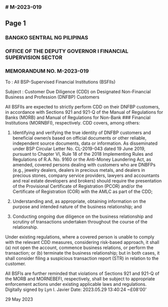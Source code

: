 ### # M-2023-019

## Page 1

### BANGKO SENTRAL NG PILIPINAS

### OFFICE OF THE DEPUTY GOVERNOR I FINANCIAL SUPERVISION SECTOR

### MEMORANDUM NO. M-2023-019

To : All BSP-Supervised Financial Institutions (BSFlIs)

Subject : Customer Due Diligence (CDD) on Designated Non-Financial Business and Profession (DNFBP) Customers

All BSFIls are expected to strictly perform CDD on their DNFBP customers, in accordance with Sections 921 and 921-Q of the Manual of Regulations for Banks (MORB) and Manual of Regulations for Non-Bank ### Financial Institutions (MORNBFI), respectively. CDD covers, among others:

1. Identifying and verifying the true identity of DNFBP customers and beneficial owner/s based on official documents or other reliable, independent source documents, data or information. As disseminated under BSP Circular Letter No. CL-2019-043 dated 19 June 2019, pursuant to Chapter VI, Rule 18 of the 2018 Implementing Rules and Regulations of R.A. No. 9160 or the Anti-Money Laundering Act, as amended, covered persons dealing with customers who are DNBFPs (e.g., jewelry dealers, dealers in precious metals, and dealers in precious stones, company service providers, lawyers and accountants and real estate developers and brokers) should require the presentation of the Provisional Certificate of Registration (PCOR) and/or the Certificate of Registration (COR) with the AMLC as part of the CDD;

2. Understanding and, as appropriate, obtaining information on the purpose and intended nature of the business relationship; and

3. Conducting ongoing due diligence on the business relationship and scrutiny of transactions undertaken throughout the course of the relationship.

Under existing regulations, where a covered person is unable to comply with the relevant CDD measures, considering risk-based approach, it shall (a) not open the account, commence business relations, or perform the transaction; or (b) terminate the business relationship; but in both cases, it shall consider filing a suspicious transaction report (STR) in relation to the customer.

All BSFls are further reminded that violations of Sections 921 and 921-Q of the MORB and MORNEBEFI, respectively, shall be subject to appropriate enforcement actions under existing applicable laws and regulations. Digitally signed by Lyn I. Javier Date: 2023.05.29 13:40:24 ~£08'00'

>

29 May 2023 